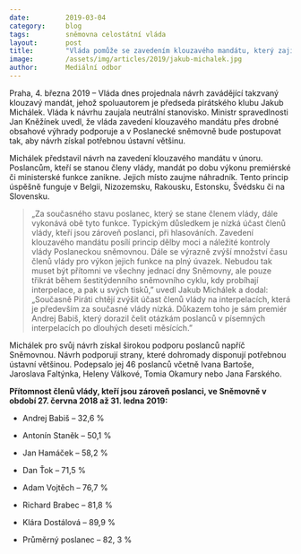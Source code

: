 ```yaml
---
date:         2019-03-04
category:     blog
tags:         sněmovna celostátní vláda
layout:       post
title:        "Vláda pomůže se zavedením klouzavého mandátu, který zajistí, že ministři nebudou zároveň zastávat post poslance"
image:        /assets/img/articles/2019/jakub-michalek.jpg
author:       Mediální odbor
---
```

 

Praha, 4. března 2019 – Vláda dnes projednala návrh zavádějící takzvaný klouzavý mandát, jehož spoluautorem je předseda pirátského klubu Jakub Michálek. Vláda k návrhu zaujala neutrální stanovisko. Ministr spravedlnosti Jan Kněžínek uvedl, že vláda zavedení klouzavého mandátu přes drobné obsahové výhrady podporuje a v Poslanecké sněmovně bude postupovat tak, aby návrh získal potřebnou ústavní většinu.

Michálek představil návrh na zavedení klouzavého mandátu v únoru. Poslancům, kteří se stanou členy vlády, mandát po dobu výkonu premiérské či ministerské funkce zanikne. Jejich místo zaujme náhradník. Tento princip úspěšně funguje v Belgii, Nizozemsku, Rakousku, Estonsku, Švédsku či na Slovensku.

> „Za současného stavu poslanec, který se stane členem vlády, dále vykonává obě tyto funkce. Typickým důsledkem je nízká účast členů vlády, kteří jsou zároveň poslanci, při hlasováních. Zavedení klouzavého mandátu posílí princip dělby moci a náležité kontroly vlády Poslaneckou sněmovnou. Dále se výrazně zvýší množství času členů vlády pro výkon jejich funkce na plný úvazek. Nebudou tak muset být přítomni ve všechny jednací dny Sněmovny, ale pouze třikrát během šestitýdenního sněmovního cyklu, kdy probíhají interpelace, a pak u svých tisků,” uvedl Jakub Michálek a dodal: „Současně Piráti chtějí zvýšit účast členů vlády na interpelacích, která je především za současné vlády nízká. Důkazem toho je sám premiér Andrej Babiš, který dorazil čelit otázkám poslanců v písemných interpelacích po dlouhých deseti měsících.”

Michálek pro svůj návrh získal širokou podporu poslanců napříč Sněmovnou. Návrh podporují strany, které dohromady disponují potřebnou ústavní většinou. Podepsalo jej 46 poslanců včetně Ivana Bartoše, Jaroslava Faltýnka, Heleny Válkové, Tomia Okamury nebo Jana Farského.


**Přítomnost členů vlády, kteří jsou zároveň poslanci, ve Sněmovně v období 27. června 2018 až 31. ledna 2019:**

* Andrej Babiš – 32,6 %

* Antonín Staněk – 50,1 %

* Jan Hamáček – 58,2 %

* Dan Ťok – 71,5 %

* Adam Vojtěch – 76,7 %

* Richard Brabec – 81,8 %

* Klára Dostálová – 89,9 %

* Průměrný poslanec – 82, 3 %
